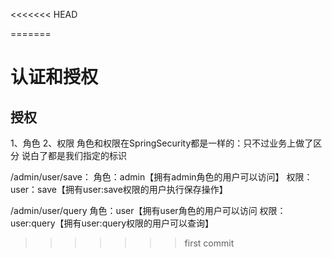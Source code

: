 <<<<<<< HEAD

=======
# 认证和授权
## 授权

1、角色
2、权限
角色和权限在SpringSecurity都是一样的：只不过业务上做了区分
说白了都是我们指定的标识

/admin/user/save：
    角色：admin【拥有admin角色的用户可以访问】
    权限：user：save【拥有user:save权限的用户执行保存操作】

/admin/user/query
    角色：user【拥有user角色的用户可以访问
    权限：user:query【拥有user:query权限的用户可以查询】
>>>>>>> first commit
